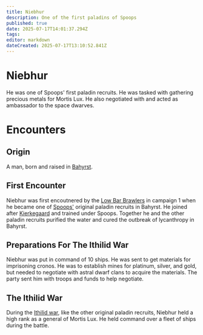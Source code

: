```yaml
---
title: Niebhur
description: One of the first paladins of Spoops
published: true
date: 2025-07-17T14:01:37.294Z
tags: 
editor: markdown
dateCreated: 2025-07-17T13:10:52.841Z
---
```


# Niebhur
He was one of Spoops' first paladin recruits. He was tasked with gathering precious metals for Mortis Lux. He also negotiated with and acted as ambassador to the space dwarves.

# Encounters

## Origin
A man, born and raised in [Bahyrst](/locations/Mardun/Bahyrst). 

## First Encounter
Niebhur was first encoutnered by the [Low Bar Brawlers](/organizations/low-bar-brawlers) in campaign 1 when he became one of [Spoops'](/characters/spoops) original paladin recruits in Bahyrst. He joined after [Kierkegaard](/characters/kierkegaard) and trained under Spoops. Together he and the other paladin recruits purified the water and cured the outbreak of lycanthropy in Bahyrst.


## Preparations For The Ithilid War
Niebhur was put in command of 10 ships. He was sent to get materials for imprisoning cronos. He was to establish mines for platinum, silver, and gold, but needed to negotiate with astral dwarf clans to acquire the materials. The party sent him with troops and funds to help negotiate.

## The Ithilid War
During the [Ithilid war](/Events/ithilid-war), like the other original paladin recruits, Niebhur held a high rank as a general of Mortis Lux. He held command over a fleet of ships during the battle.


